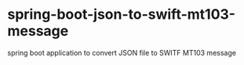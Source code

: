 # spring-boot-json-to-swift-mt103-message
spring boot application to convert JSON file to SWITF MT103 message

